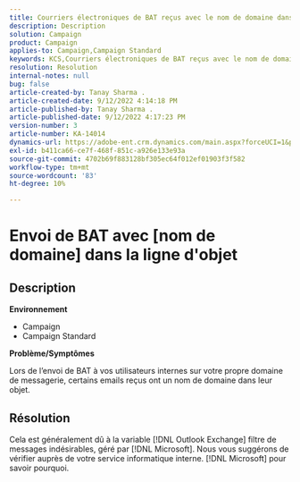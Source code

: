 ```yaml
---
title: Courriers électroniques de BAT reçus avec le nom de domaine dans l’objet
description: Description
solution: Campaign
product: Campaign
applies-to: Campaign,Campaign Standard
keywords: KCS,Courriers électroniques de BAT reçus avec le nom de domaine dans leur objet
resolution: Resolution
internal-notes: null
bug: false
article-created-by: Tanay Sharma .
article-created-date: 9/12/2022 4:14:18 PM
article-published-by: Tanay Sharma .
article-published-date: 9/12/2022 4:17:23 PM
version-number: 3
article-number: KA-14014
dynamics-url: https://adobe-ent.crm.dynamics.com/main.aspx?forceUCI=1&pagetype=entityrecord&etn=knowledgearticle&id=aacf6bf1-b532-ed11-9db1-002248086735
exl-id: b411ca66-ce7f-468f-851c-a926e133e93a
source-git-commit: 4702b69f883128bf305ec64f012ef01903f3f582
workflow-type: tm+mt
source-wordcount: '83'
ht-degree: 10%

---
```


# Envoi de BAT avec [nom de domaine] dans la ligne d&#39;objet

## Description


<b>Environnement</b>

- Campaign
- Campaign Standard




<b>Problème/Symptômes</b>

Lors de l’envoi de BAT à vos utilisateurs internes sur votre propre domaine de messagerie, certains emails reçus ont un nom de domaine dans leur objet.


## Résolution


Cela est généralement dû à la variable [!DNL Outlook Exchange] filtre de messages indésirables, géré par [!DNL Microsoft]. Nous vous suggérons de vérifier auprès de votre service informatique interne. [!DNL Microsoft] pour savoir pourquoi.
